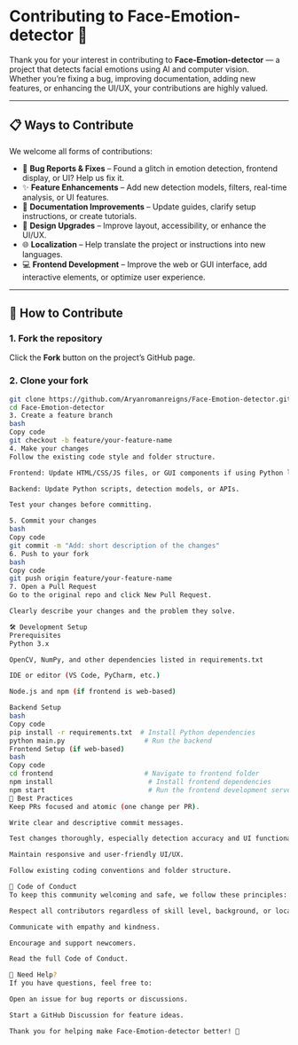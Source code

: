 # Contributing to Face-Emotion-detector 🤖

Thank you for your interest in contributing to **Face-Emotion-detector** — a project that detects facial emotions using AI and computer vision.  
Whether you’re fixing a bug, improving documentation, adding new features, or enhancing the UI/UX, your contributions are highly valued.

---

## 📋 Ways to Contribute
We welcome all forms of contributions:

- 🐞 **Bug Reports & Fixes** – Found a glitch in emotion detection, frontend display, or UI? Help us fix it.  
- ✨ **Feature Enhancements** – Add new detection models, filters, real-time analysis, or UI features.  
- 📖 **Documentation Improvements** – Update guides, clarify setup instructions, or create tutorials.  
- 🎨 **Design Upgrades** – Improve layout, accessibility, or enhance the UI/UX.  
- 🌐 **Localization** – Help translate the project or instructions into new languages.  
- 💻 **Frontend Development** – Improve the web or GUI interface, add interactive elements, or optimize user experience.

---

## 🚀 How to Contribute

### 1. Fork the repository
Click the **Fork** button on the project’s GitHub page.

### 2. Clone your fork
```bash
git clone https://github.com/Aryanromanreigns/Face-Emotion-detector.git
cd Face-Emotion-detector
3. Create a feature branch
bash
Copy code
git checkout -b feature/your-feature-name
4. Make your changes
Follow the existing code style and folder structure.

Frontend: Update HTML/CSS/JS files, or GUI components if using Python libraries like Tkinter or PyQt.

Backend: Update Python scripts, detection models, or APIs.

Test your changes before committing.

5. Commit your changes
bash
Copy code
git commit -m "Add: short description of the changes"
6. Push to your fork
bash
Copy code
git push origin feature/your-feature-name
7. Open a Pull Request
Go to the original repo and click New Pull Request.

Clearly describe your changes and the problem they solve.

🛠 Development Setup
Prerequisites
Python 3.x

OpenCV, NumPy, and other dependencies listed in requirements.txt

IDE or editor (VS Code, PyCharm, etc.)

Node.js and npm (if frontend is web-based)

Backend Setup
bash
Copy code
pip install -r requirements.txt  # Install Python dependencies
python main.py                    # Run the backend
Frontend Setup (if web-based)
bash
Copy code
cd frontend                       # Navigate to frontend folder
npm install                        # Install frontend dependencies
npm start                          # Run the frontend development server
🧩 Best Practices
Keep PRs focused and atomic (one change per PR).

Write clear and descriptive commit messages.

Test changes thoroughly, especially detection accuracy and UI functionality.

Maintain responsive and user-friendly UI/UX.

Follow existing coding conventions and folder structure.

🤝 Code of Conduct
To keep this community welcoming and safe, we follow these principles:

Respect all contributors regardless of skill level, background, or location.

Communicate with empathy and kindness.

Encourage and support newcomers.

Read the full Code of Conduct.

💬 Need Help?
If you have questions, feel free to:

Open an issue for bug reports or discussions.

Start a GitHub Discussion for feature ideas.

Thank you for helping make Face-Emotion-detector better! 🚀
